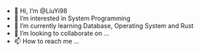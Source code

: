 - 👋 Hi, I’m @LiuYi98
- 👀 I’m interested in System Programming
- 🌱 I’m currently learning Database, Operating System and Rust
- 💞️ I’m looking to collaborate on ...
- 📫 How to reach me ...

<!---
LiuYi98/LiuYi98 is a ✨ special ✨ repository because its `README.md` (this file) appears on your GitHub profile.
You can click the Preview link to take a look at your changes.
--->

